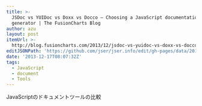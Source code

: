 ```yaml
---
title: >-
  JSDoc vs YUIDoc vs Doxx vs Docco – Choosing a JavaScript documentation
  generator | The FusionCharts Blog
author: azu
layout: post
itemUrl: >-
  http://blog.fusioncharts.com/2013/12/jsdoc-vs-yuidoc-vs-doxx-vs-docco-choosing-a-javascript-documentation-generator/
editJSONPath: 'https://github.com/jser/jser.info/edit/gh-pages/data/2013/12/index.json'
date: '2013-12-17T08:07:32Z'
tags:
  - JavaScript
  - document
  - Tools
---
```

JavaScriptのドキュメントツールの比較
